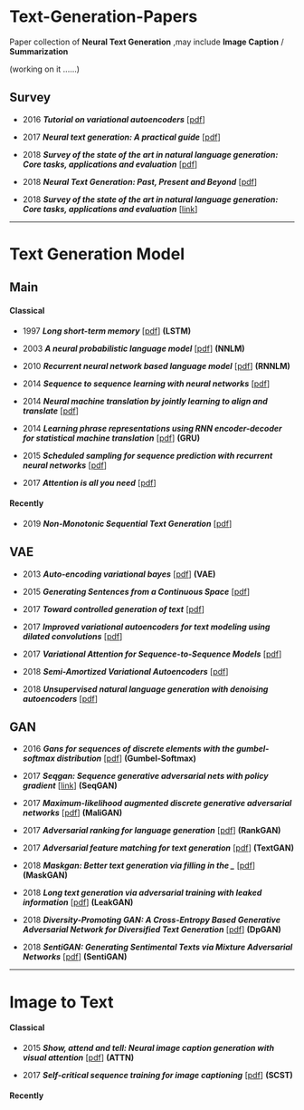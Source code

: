 # Text-Generation-Papers
Paper collection of __Neural Text Generation__ ,may include __Image Caption__ / __Summarization__

(working on it ......)

## __Survey__

- 2016 ___Tutorial on variational autoencoders___ [[pdf](https://arxiv.org/pdf/1606.05908.pdf)]

- 2017 ___Neural text generation: A practical guide___ [[pdf](https://arxiv.org/pdf/1711.09534.pdf)]

- 2018 ___Survey of the state of the art in natural language generation: Core tasks, applications and evaluation___ [[pdf](https://www.jair.org/index.php/jair/article/download/11173/26378)]

- 2018 ___Neural Text Generation: Past, Present and Beyond___ [[pdf](https://arxiv.org/pdf/1803.07133.pdf)]

- 2018 ___Survey of the state of the art in natural language generation: Core tasks, applications and evaluation___ [[link](https://www.jair.org/index.php/jair/article/view/11173)]

---

# Text Generation Model

## __Main__

#### __Classical__
- 1997 ___Long short-term memory___ [[pdf](http://citeseerx.ist.psu.edu/viewdoc/download?doi=10.1.1.676.4320&rep=rep1&type=pdf)] __(LSTM)__

- 2003 ___A neural probabilistic language model___ [[pdf](http://www.jmlr.org/papers/volume3/bengio03a/bengio03a.pdf)] __(NNLM)__

- 2010 ___Recurrent neural network based language model___ [[pdf](http://www.fit.vutbr.cz/research/groups/speech/servite/2010/rnnlm_mikolov.pdf)] __(RNNLM)__

- 2014 ___Sequence to sequence learning with neural networks___ [[pdf](http://papers.nips.cc/paper/5346-sequence-to-sequence-learning-with-neural-networks.pdf)]

- 2014 ___Neural machine translation by jointly learning to align and translate___ [[pdf](https://arxiv.org/pdf/1409.0473)]

- 2014 ___Learning phrase representations using RNN encoder-decoder for statistical machine translation___ [[pdf](https://arxiv.org/pdf/1406.1078.pdf)] __(GRU)__

- 2015 ___Scheduled sampling for sequence prediction with recurrent neural networks___ [[pdf](https://papers.nips.cc/paper/5956-scheduled-sampling-for-sequence-prediction-with-recurrent-neural-networks.pdf)]

- 2017 ___Attention is all you need___ [[pdf](https://papers.nips.cc/paper/7181-attention-is-all-you-need.pdf)]

#### __Recently__

- 2019 ___Non-Monotonic Sequential Text Generation___ [[pdf](https://arxiv.org/pdf/1902.02192)]



## __VAE__
- 2013 ___Auto-encoding variational bayes___ [[pdf](https://arxiv.org/pdf/1312.6114.pdf)] __(VAE)__

- 2015 ___Generating Sentences from a Continuous Space___ [[pdf](https://arxiv.org/pdf/1511.06349.pdf?utm_campaign=Revue%20newsletter&utm_medium=Newsletter&utm_source=revue)]

- 2017 ___Toward controlled generation of text___ [[pdf](https://arxiv.org/pdf/1703.00955.pdf)]

- 2017 ___Improved variational autoencoders for text modeling using dilated convolutions___ [[pdf](https://arxiv.org/pdf/1702.08139.pdf)]

- 2017 ___Variational Attention for Sequence-to-Sequence Models___ [[pdf](https://arxiv.org/pdf/1712.08207.pdf)]

- 2018 ___Semi-Amortized Variational Autoencoders___ [[pdf](https://arxiv.org/pdf/1802.02550.pdf)]

- 2018 ___Unsupervised natural language generation with denoising autoencoders___ [[pdf](https://arxiv.org/pdf/1804.07899)]



## __GAN__
- 2016 ___Gans for sequences of discrete elements with the gumbel-softmax distribution___ [[pdf](https://arxiv.org/pdf/1611.04051.pdf)] __(Gumbel-Softmax)__

- 2017 ___Seqgan: Sequence generative adversarial nets with policy gradient___ [[link](https://www.aaai.org/ocs/index.php/AAAI/AAAI17/paper/viewPaper/14344)] __(SeqGAN)__

- 2017 ___Maximum-likelihood augmented discrete generative adversarial networks___ [[pdf](https://arxiv.org/pdf/1702.07983)] __(MaliGAN)__

- 2017 ___Adversarial ranking for language generation___ [[pdf](http://papers.nips.cc/paper/6908-adversarial-ranking-for-language-generation.pdf)] __(RankGAN)__

- 2017 ___Adversarial feature matching for text generation___ [[pdf](https://arxiv.org/pdf/1706.03850.pdf)] __(TextGAN)__

- 2018 ___Maskgan: Better text generation via filling in the \____ [[pdf](https://arxiv.org/pdf/1801.07736.pdf%3C/p%3E)] __(MaskGAN)__

- 2018 ___Long text generation via adversarial training with leaked information___ [[pdf](https://www.aaai.org/ocs/index.php/AAAI/AAAI18/paper/viewFile/16360/16061)] __(LeakGAN)__

- 2018 ___Diversity-Promoting GAN: A Cross-Entropy Based Generative Adversarial Network for Diversified Text Generation___ [[pdf](http://www.aclweb.org/anthology/D18-1428)] __(DpGAN)__

- 2018 ___SentiGAN: Generating Sentimental Texts via Mixture Adversarial Networks___ [[pdf](https://www.ijcai.org/proceedings/2018/0618.pdf)] __(SentiGAN)__


---

# Image to Text

#### __Classical__

- 2015 ___Show, attend and tell: Neural image caption generation with visual attention___ [[pdf](http://proceedings.mlr.press/v37/xuc15.pdf)] __(ATTN)__

- 2017 ___Self-critical sequence training for image captioning___ [[pdf](http://openaccess.thecvf.com/content_cvpr_2017/papers/Rennie_Self-Critical_Sequence_Training_CVPR_2017_paper.pdf)] __(SCST)__

#### __Recently__

